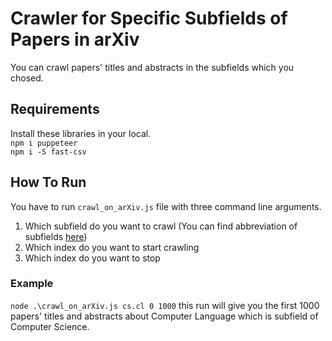 # Crawler for Specific Subfields of Papers in arXiv
You can crawl papers' titles and abstracts in the subfields which you chosed.
## Requirements
Install these libraries in your local.\
```npm i puppeteer```\
```npm i -S fast-csv```

 

## How To Run
You have to run ```crawl_on_arXiv.js``` file with three command line arguments.
1. Which subfield do you want to crawl (You can find abbreviation of subfields [here](https://github.com/safakkbilici/Academic-Paper-Title-Recommendation/blob/main/data/categories.json)) 
2. Which index do you want to start crawling
3. Which index do you want to stop

### Example
``` node .\crawl_on_arXiv.js cs.cl 0 1000 ``` this run will give you the first 1000 papers' titles and abstracts about Computer Language which is subfield of Computer Science.
